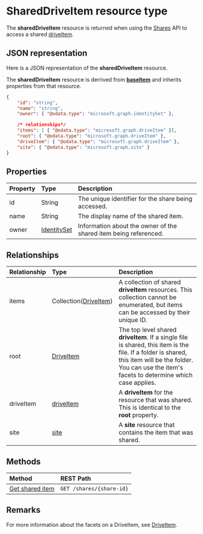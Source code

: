 # SharedDriveItem resource type

The **sharedDriveItem** resource is returned when using the [Shares](../api/shares_get.md) API to access a shared [driveItem](driveitem.md).

## JSON representation

Here is a JSON representation of the **sharedDriveItem** resource.

The **sharedDriveItem** resource is derrived from [**baseItem**](baseitem.md) and inherits properties from that resource.

<!-- {
  "blockType": "resource",
  "optionalProperties": [  ],
  "@odata.type": "microsoft.graph.sharedDriveItem"
}-->

```json
{
    "id": "string",
    "name": "string",
    "owner": { "@odata.type": "microsoft.graph.identitySet" },

    /* relationships*/
    "items": [ { "@odata.type": "microsoft.graph.driveItem" }],
    "root": { "@odata.type": "microsoft.graph.driveItem" },
    "driveItem": { "@odata.type": "microsoft.graph.driveItem" },
    "site": { "@odata.type": "microsoft.graph.site" }
}
```

## Properties

| Property | Type                          | Description                                                      |
| :------- | :---------------------------- | :--------------------------------------------------------------- |
| id       | String                        | The unique identifier for the share being accessed.              |
| name     | String                        | The display name of the shared item.                             |
| owner    | [IdentitySet](identityset.md) | Information about the owner of the shared item being referenced. |

## Relationships

| Relationship | Type                                  | Description                                                                                                                                                                                                |
| :----------- | :------------------------------------ | :--------------------------------------------------------------------------------------------------------------------------------------------------------------------------------------------------------- |
| items        | Collection([DriveItem](driveitem.md)) | A collection of shared **driveItem** resources. This collection cannot be enumerated, but items can be accessed by their unique ID.                                                                        |
| root         | [DriveItem](driveitem.md)             | The top level shared **driveItem**. If a single file is shared, this item is the file. If a folder is shared, this item will be the folder. You can use the item's facets to determine which case applies. |
| driveItem    | [driveItem](driveitem.md)             | A **driveItem** for the resource that was shared.  This is identical to the **root** property.                                                                                                             |
| site         | [site](site.md)                       | A **site** resource that contains the item that was shared.                                                                                                                                                |

## Methods

| Method                                  | REST Path                |
| :-------------------------------------- | :----------------------- |
| [Get shared item](../api/shares_get.md) | `GET /shares/{share-id}` |

## Remarks

For more information about the facets on a DriveItem, see [DriveItem](driveitem.md).

<!-- uuid: 8fcb5dbc-d5aa-4681-8e31-b001d5168d79
2015-10-25 14:57:30 UTC -->
<!-- {
  "type": "#page.annotation",
  "description": "sharepointIds resource",
  "keywords": "",
  "section": "documentation",
  "tocPath": ""
}-->